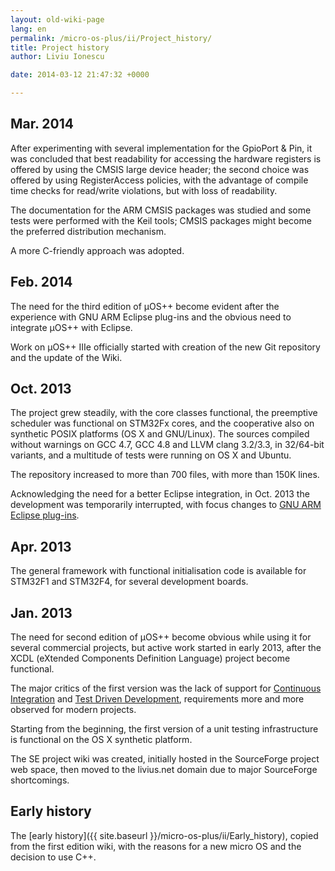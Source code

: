 ```yaml
---
layout: old-wiki-page
lang: en
permalink: /micro-os-plus/ii/Project_history/
title: Project history
author: Liviu Ionescu

date: 2014-03-12 21:47:32 +0000

---
```


Mar. 2014
---------

After experimenting with several implementation for the GpioPort & Pin, it was concluded that best readability for accessing the hardware registers is offered by using the CMSIS large device header; the second choice was offered by using RegisterAccess policies, with the advantage of compile time checks for read/write violations, but with loss of readability.

The documentation for the ARM CMSIS packages was studied and some tests were performed with the Keil tools; CMSIS packages might become the preferred distribution mechanism.

A more C-friendly approach was adopted.

Feb. 2014
---------

The need for the third edition of µOS++ become evident after the experience with GNU ARM Eclipse plug-ins and the obvious need to integrate µOS++ with Eclipse.

Work on µOS++ IIIe officially started with creation of the new Git repository and the update of the Wiki.

Oct. 2013
---------

The project grew steadily, with the core classes functional, the preemptive scheduler was functional on STM32Fx cores, and the cooperative also on synthetic POSIX platforms (OS X and GNU/Linux). The sources compiled without warnings on GCC 4.7, GCC 4.8 and LLVM clang 3.2/3.3, in 32/64-bit variants, and a multitude of tests were running on OS X and Ubuntu.

The repository increased to more than 700 files, with more than 150K lines.

Acknowledging the need for a better Eclipse integration, in Oct. 2013 the development was temporarily interrupted, with focus changes to [GNU ARM Eclipse plug-ins](http://gnuarmeclipse.livius.net/blog/).

Apr. 2013
---------

The general framework with functional initialisation code is available for STM32F1 and STM32F4, for several development boards.

Jan. 2013
---------

The need for second edition of µOS++ become obvious while using it for several commercial projects, but active work started in early 2013, after the XCDL (eXtended Components Definition Language) project become functional.

The major critics of the first version was the lack of support for [Continuous Integration](http://en.wikipedia.org/wiki/Continuous_integration) and [Test Driven Development](http://en.wikipedia.org/wiki/Test-driven_development), requirements more and more observed for modern projects.

Starting from the beginning, the first version of a unit testing infrastructure is functional on the OS X synthetic platform.

The SE project wiki was created, initially hosted in the SourceForge project web space, then moved to the livius.net domain due to major SourceForge shortcomings.

Early history
-------------

The [early history]({{ site.baseurl }}/micro-os-plus/ii/Early_history), copied from the first edition wiki, with the reasons for a new micro OS and the decision to use C++.
